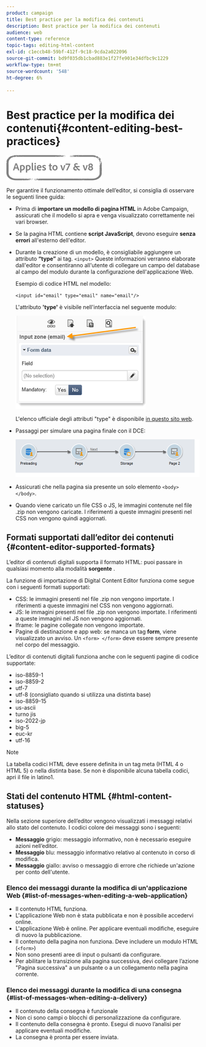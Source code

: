 ```yaml
---
product: campaign
title: Best practice per la modifica dei contenuti
description: Best practice per la modifica dei contenuti
audience: web
content-type: reference
topic-tags: editing-html-content
exl-id: c1eccb48-59bf-412f-9c18-9cda2a022096
source-git-commit: bd9f035db1cbad883e1f27fe901e34dfbc9c1229
workflow-type: tm+mt
source-wordcount: '548'
ht-degree: 6%

---
```


# Best practice per la modifica dei contenuti{#content-editing-best-practices}

![](../../assets/common.svg)

Per garantire il funzionamento ottimale dell’editor, si consiglia di osservare le seguenti linee guida:

* Prima di **importare un modello di pagina HTML** in Adobe Campaign, assicurati che il modello si apra e venga visualizzato correttamente nei vari browser.
* Se la pagina HTML contiene **script JavaScript**, devono eseguire **senza errori** all&#39;esterno dell&#39;editor.
* Durante la creazione di un modello, è consigliabile aggiungere un attributo **“type”** ai tag. `<input>` Queste informazioni verranno elaborate dall&#39;editor e consentiranno all&#39;utente di collegare un campo del database al campo del modulo durante la configurazione dell&#39;applicazione Web.

   Esempio di codice HTML nel modello:

   ```
   <input id="email" type="email" name="email"/>
   ```

   L&#39;attributo **&#39;type&#39;** è visibile nell&#39;interfaccia nel seguente modulo:

   ![](assets/dce_sidebar_inputtypechanges.png)

   L&#39;elenco ufficiale degli attributi &quot;type&quot; è disponibile [in questo sito web](https://www.w3schools.com/tags/att_input_type.asp).

* Passaggi per simulare una pagina finale con il DCE:

   ![](assets/dce_enchainement.png)

* Assicurati che nella pagina sia presente un solo elemento `<body> </body>`.
* Quando viene caricato un file CSS o JS, le immagini contenute nel file .zip non vengono caricate. I riferimenti a queste immagini presenti nel CSS non vengono quindi aggiornati.

## Formati supportati dall’editor dei contenuti {#content-editor-supported-formats}

L’editor di contenuti digitali supporta il formato HTML: puoi passare in qualsiasi momento alla modalità **sorgente** .

La funzione di importazione di Digital Content Editor funziona come segue con i seguenti formati supportati:

* CSS: le immagini presenti nel file .zip non vengono importate. I riferimenti a queste immagini nel CSS non vengono aggiornati.
* JS: le immagini presenti nel file .zip non vengono importate. I riferimenti a queste immagini nel JS non vengono aggiornati.
* Iframe: le pagine collegate non vengono importate.
* Pagine di destinazione e app web: se manca un tag **form**, viene visualizzato un avviso. Un `<form> </form>` deve essere sempre presente nel corpo del messaggio.

L’editor di contenuti digitali funziona anche con le seguenti pagine di codice supportate:

* iso-8859-1
* iso-8859-2
* utf-7
* utf-8 (consigliato quando si utilizza una distinta base)
* iso-8859-15
* us-ascii
* turno jis
* iso-2022-jp
* big-5
* euc-kr
* utf-16

>[!NOTE]
>
>La tabella codici HTML deve essere definita in un tag meta (HTML 4 o HTML 5) o nella distinta base. Se non è disponibile alcuna tabella codici, apri il file in latino1.

## Stati del contenuto HTML {#html-content-statuses}

Nella sezione superiore dell’editor vengono visualizzati i messaggi relativi allo stato del contenuto. I codici colore dei messaggi sono i seguenti:

* **Messaggio** grigio: messaggio informativo, non è necessario eseguire azioni nell’editor.
* **Messaggio** blu: messaggio informativo relativo al contenuto in corso di modifica.
* **Messaggio** giallo: avviso o messaggio di errore che richiede un&#39;azione per conto dell&#39;utente.

### Elenco dei messaggi durante la modifica di un&#39;applicazione Web {#list-of-messages-when-editing-a-web-application}

* Il contenuto HTML funziona.
* L&#39;applicazione Web non è stata pubblicata e non è possibile accedervi online.
* L&#39;applicazione Web è online. Per applicare eventuali modifiche, eseguire di nuovo la pubblicazione.
* Il contenuto della pagina non funziona. Deve includere un modulo HTML (`<form>`)
* Non sono presenti aree di input o pulsanti da configurare.
* Per abilitare la transizione alla pagina successiva, devi collegare l’azione &quot;Pagina successiva&quot; a un pulsante o a un collegamento nella pagina corrente.

### Elenco dei messaggi durante la modifica di una consegna {#list-of-messages-when-editing-a-delivery}

* Il contenuto della consegna è funzionale
* Non ci sono campi o blocchi di personalizzazione da configurare.
* Il contenuto della consegna è pronto. Esegui di nuovo l’analisi per applicare eventuali modifiche.
* La consegna è pronta per essere inviata.
